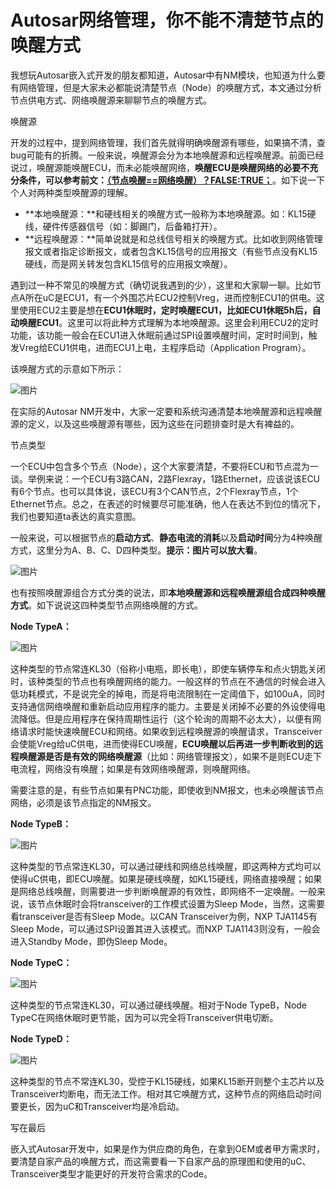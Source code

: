 # Autosar网络管理，你不能不清楚节点的唤醒方式

我想玩Autosar嵌入式开发的朋友都知道，Autosar中有NM模块，也知道为什么要有网络管理，但是大家未必都能说清楚节点（Node）的唤醒方式，本文通过分析节点供电方式、网络唤醒源来聊聊节点的唤醒方式。



 唤醒源



开发的过程中，提到网络管理，我们首先就得明确唤醒源有哪些，如果搞不清，查bug可能有的折腾。一般来说，唤醒源会分为本地唤醒源和远程唤醒源。前面已经说过，唤醒源能唤醒ECU，而未必能唤醒网络，**唤醒ECU是唤醒网络的必要不充分条件，**可以参考前文：**[（节点唤醒==网络唤醒）？FALSE:TRUE；](http://mp.weixin.qq.com/s?__biz=MzUyNDU4NTc1NQ==&mid=2247483765&idx=1&sn=eddd18684737ed67aff7da4b7b6bd501&chksm=fa2a5f01cd5dd61735d991cf0e4a34a14d8fbb6f81274e5f8c96a6cf93ad5c80b363c6d06c25&scene=21#wechat_redirect)**。如下说一下个人对两种类型唤醒源的理解。

- **本地唤醒源：**和硬线相关的唤醒方式一般称为本地唤醒源。如：KL15硬线，硬件传感器信号（如：脚踢门，后备箱打开）。
- **远程唤醒源：**简单说就是和总线信号相关的唤醒方式。比如收到网络管理报文或者指定诊断报文，或者包含KL15信号的应用报文（有些节点没有KL15硬线，而是网关转发包含KL15信号的应用报文唤醒）。

遇到过一种不常见的唤醒方式（确切说我遇到的少），这里和大家聊一聊。比如节点A所在uC是ECU1，有一个外围芯片ECU2控制Vreg，进而控制ECU1的供电。这里使用ECU2主要是想在**ECU1休眠时，定时唤醒ECU1，比如ECU1休眠5h后，自动唤醒ECU1**。这里可以将此种方式理解为本地唤醒源。这里会利用ECU2的定时功能，该功能一般会在ECU1进入休眠前通过SPI设置唤醒时间，定时时间到，触发Vreg给ECU1供电，进而ECU1上电，主程序启动（Application Program）。

该唤醒方式的示意如下所示：

![图片](https://mmbiz.qpic.cn/mmbiz_png/eEEQvxEw8vw6CYLS0fo1ib3icoa8yHibMdnKW1XJbwbJuh3Fth4D4H10S144libliaeTIuOndrTrdRXiazqvzo7HErsg/640?wx_fmt=png&wxfrom=5&wx_lazy=1&wx_co=1)

在实际的Autosar NM开发中，大家一定要和系统沟通清楚本地唤醒源和远程唤醒源的定义，以及这些唤醒源有哪些，因为这些在问题排查时是大有裨益的。



节点类型



一个ECU中包含多个节点（Node），这个大家要清楚，不要将ECU和节点混为一谈。举例来说：一个ECU有3路CAN，2路Flexray，1路Ethernet，应该说该ECU有6个节点。也可以具体说，该ECU有3个CAN节点，2个Flexray节点，1个Ethernet节点。总之，在表述的时候要尽可能准确，他人在表达不到位的情况下，我们也要知道ta表达的真实意图。

一般来说，可以根据节点的**启动方式**、**静态电流的消耗**以及**启动时间**分为4种唤醒方式，这里分为A、B、C、D四种类型。**提示：图片可以放大看**。

![图片](https://mmbiz.qpic.cn/mmbiz_png/eEEQvxEw8vzAbPgJQM0LoibPicVwEUCrKcjicc9NJ0pzAX2pHbHuWh95jhRJW01ScIj4eTlQJ5un8TaGR8ZN8298g/640?wx_fmt=png&wxfrom=5&wx_lazy=1&wx_co=1)

也有按照唤醒源组合方式分类的说法，即**本地唤醒源和远程唤醒源组合成四种唤醒方式**。如下说说这四种类型节点网络唤醒的方式。

**Node TypeA：**

![图片](https://mmbiz.qpic.cn/mmbiz_png/eEEQvxEw8vzAbPgJQM0LoibPicVwEUCrKcY5zGfOBDGCAfhn2F0IoErAPFjKpltunTthWnZA0dDpicG1WYiaAIibcwA/640?wx_fmt=png&wxfrom=5&wx_lazy=1&wx_co=1)

这种类型的节点常连KL30（俗称小电瓶，即长电），即使车辆停车和点火钥匙关闭时，该种类型的节点也有唤醒网络的能力。一般这样的节点在不通信的时候会进入低功耗模式，不是说完全的掉电，而是将电流限制在一定阈值下，如100uA，同时支持通信网络唤醒和重新启动应用程序的能力。主要是关闭掉不必要的外设使得电流降低。但是应用程序在保持周期性运行（这个轮询的周期不必太大），以便有网络请求时能快速唤醒ECU和网络。如果收到远程唤醒源的唤醒请求，Transceiver会使能Vreg给uC供电，进而使得ECU唤醒，**ECU唤醒以后再进一步判断收到的远程唤醒源是否是有效的网络唤醒源**（比如：网络管理报文），如果不是则ECU走下电流程，网络没有唤醒；如果是有效网络唤醒源，则唤醒网络。

需要注意的是，有些节点如果有PNC功能，即使收到NM报文，也未必唤醒该节点网络，必须是该节点指定的NM报文。

**Node TypeB：**

![图片](https://mmbiz.qpic.cn/mmbiz_png/eEEQvxEw8vzAbPgJQM0LoibPicVwEUCrKcRDOibqc71QUKJwMv4364YH4qR8Efib4Q900qK8iaerx0M3Xic1JPRW2Z1Q/640?wx_fmt=png&wxfrom=5&wx_lazy=1&wx_co=1)

这种类型的节点常连KL30，可以通过硬线和网络总线唤醒，即这两种方式均可以使得uC供电，即ECU唤醒。如果是硬线唤醒，如KL15硬线，网络直接唤醒；如果是网络总线唤醒，则需要进一步判断唤醒源的有效性，即网络不一定唤醒。一般来说，该节点休眠时会将transceiver的工作模式设置为Sleep Mode，当然，这需要看transceiver是否有Sleep Mode。以CAN Transceiver为例，NXP TJA1145有Sleep Mode，可以通过SPI设置其进入该模式。而NXP TJA1143则没有，一般会进入Standby Mode，即伪Sleep Mode。

**Node TypeC：**

![图片](https://mmbiz.qpic.cn/mmbiz_png/eEEQvxEw8vzAbPgJQM0LoibPicVwEUCrKck8IJo80GxhTw6kOfUawBJccBgmDhGia9bMr9auQYDD6nKJicFeqfbyog/640?wx_fmt=png&wxfrom=5&wx_lazy=1&wx_co=1)

这种类型的节点常连KL30，可以通过硬线唤醒。相对于Node TypeB，Node TypeC在网络休眠时更节能，因为可以完全将Transceiver供电切断。

**Node TypeD：**

![图片](https://mmbiz.qpic.cn/mmbiz_png/eEEQvxEw8vzAbPgJQM0LoibPicVwEUCrKcgiayxxgTROWtgYSQOibhHN29ZuGv7GlF61FTThJYEqlqN7v1H6AWedpg/640?wx_fmt=png&wxfrom=5&wx_lazy=1&wx_co=1)

这种类型的节点不常连KL30，受控于KL15硬线，如果KL15断开则整个主芯片以及Transceiver均断电，而无法工作。相对其它唤醒方式，这种节点的网络启动时间要更长，因为uC和Transceiver均是冷启动。



写在最后



嵌入式Autosar开发中，如果是作为供应商的角色，在拿到OEM或者甲方需求时，要清楚自家产品的唤醒方式，而这需要看一下自家产品的原理图和使用的uC、Transceiver类型才能更好的开发符合需求的Code。